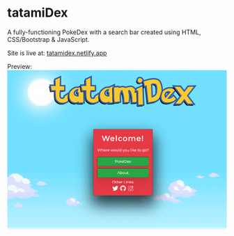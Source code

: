 # tatamiDex
A fully-functioning PokeDex with a search bar created using HTML, CSS/Bootstrap &amp; JavaScript.

Site is live at: [tatamidex.netlify.app](https://tatamidex.netlify.app)

Preview: ![preview](imgs/preview.PNG)
